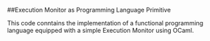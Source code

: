##Execution Monitor as Programming Language Primitive

This code conntains the implementation of a functional programming language equipped with a simple Execution Monitor using OCaml.

